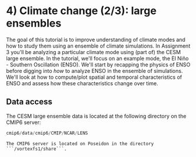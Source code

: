 # 4) Climate change (2/3): large ensembles 

The goal of this tutorial is to improve understanding of climate modes and how to study them using an ensemble of climate simulations. In Assignment 3 you'll be analyzing a particular climate mode using (part of) the CESM large ensemble. In the tutorial, we'll focus on an example mode, the El Niño - Southern Oscillation (ENSO). We'll start by recapping the physics of ENSO before digging into *how* to analyze ENSO in the ensemble of simulations. We'll look at how to compute/plot spatial and temporal characteristics of ENSO and assess how these characteristics change over time.  

## Data access
The CESM large ensemble data is located at the following directory on the CMIP6 server:
```python
cmip6/data/cmip6/CMIP/NCAR/LENS
```

```{note}
The CMIP6 server is located on Poseidon in the directory ```/vortexfs1/share```.
```


```{tableofcontents}
```
